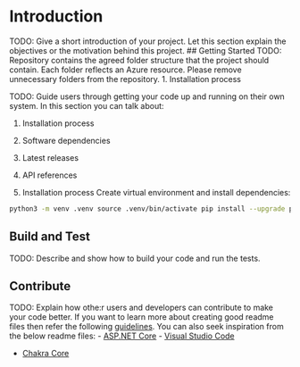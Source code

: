 # Introduction

TODO: Give a short introduction of your project. Let this section explain the objectives or the motivation behind this project. ## Getting Started TODO: Repository contains the agreed folder structure that the project should contain. Each folder reflects an Azure resource. Please remove unnecessary folders from the repository. 1. Installation process

 TODO: Guide users through getting your code up and running on their own system. In this section you can talk about:

1. Installation process
2. Software dependencies
3. Latest releases
4. API references


1. Installation process
Create virtual environment and install dependencies:

```bash
python3 -m venv .venv source .venv/bin/activate pip install --upgrade pip && pip install pip-tools pip-compile --output-file=requirements.txt requirements.in python -m pip install -r requirements.txt
```

## Build and Test

TODO: Describe and show how to build your code and run the tests.

## Contribute

TODO: Explain how othe:r users and developers can contribute to make your code better.
If you want to learn more about creating good readme files then refer the following [guidelines](https://docs.microsoft.com/en-us/azure/devops/repos/git/create-a-readme?view=azure-devops). You can also seek inspiration from the below readme files: - [ASP.NET Core](https://github.com/aspnet/Home) - [Visual Studio Code](https://github.com/Microsoft/vscode)

- [Chakra Core](https://github.com/Microsoft/ChakraCore)
